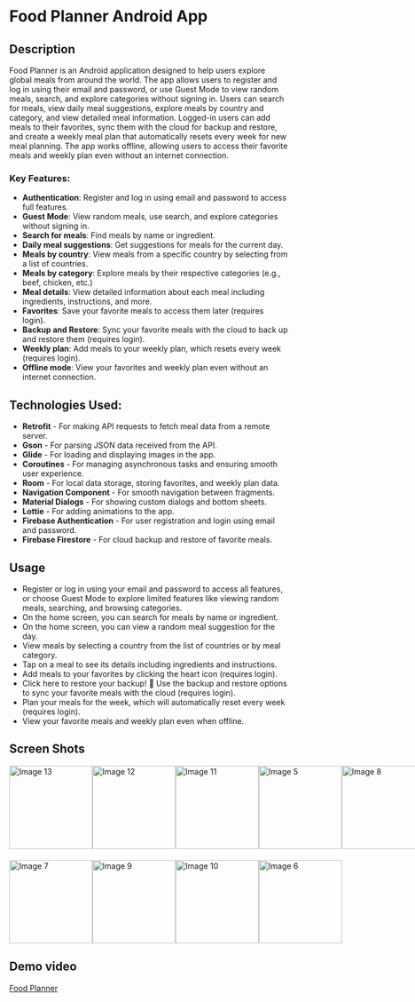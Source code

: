 
# Food Planner Android App

## Description

Food Planner is an Android application designed to help users explore global meals from around the world. The app allows users to register and log in using their email and password, or use Guest Mode to view random meals, search, and explore categories without signing in. Users can search for meals, view daily meal suggestions, explore meals by country and category, and view detailed meal information. Logged-in users can add meals to their favorites, sync them with the cloud for backup and restore, and create a weekly meal plan that automatically resets every week for new meal planning. The app works offline, allowing users to access their favorite meals and weekly plan even without an internet connection.

### Key Features:
- **Authentication**: Register and log in using email and password to access full features.
- **Guest Mode**: View random meals, use search, and explore categories without signing in.
- **Search for meals**: Find meals by name or ingredient.
- **Daily meal suggestions**: Get suggestions for meals for the current day.
- **Meals by country**: View meals from a specific country by selecting from a list of countries.
- **Meals by category**: Explore meals by their respective categories (e.g., beef, chicken, etc.)
- **Meal details**: View detailed information about each meal including ingredients, instructions, and more.
- **Favorites**: Save your favorite meals to access them later (requires login).
- **Backup and Restore**: Sync your favorite meals with the cloud to back up and restore them (requires login).
- **Weekly plan**: Add meals to your weekly plan, which resets every week (requires login).
- **Offline mode**: View your favorites and weekly plan even without an internet connection.

## Technologies Used:
- **Retrofit** - For making API requests to fetch meal data from a remote server.
- **Gson** - For parsing JSON data received from the API.
- **Glide** - For loading and displaying images in the app.
- **Coroutines** - For managing asynchronous tasks and ensuring smooth user experience.
- **Room** - For local data storage, storing favorites, and weekly plan data.
- **Navigation Component** - For smooth navigation between fragments.
- **Material Dialogs** - For showing custom dialogs and bottom sheets.
- **Lottie** - For adding animations to the app.
- **Firebase Authentication** - For user registration and login using email and password.
- **Firebase Firestore** - For cloud backup and restore of favorite meals.

## Usage

- Register or log in using your email and password to access all features, or choose Guest Mode to explore limited features like viewing random meals, searching, and browsing categories.
- On the home screen, you can search for meals by name or ingredient.
- On the home screen, you can view a random meal suggestion for the day.
- View meals by selecting a country from the list of countries or by meal category.
- Tap on a meal to see its details including ingredients and instructions.
- Add meals to your favorites by clicking the heart icon (requires login).
- Click here to restore your backup! 🔄 Use the backup and restore options to sync your favorite meals with the cloud (requires login).
- Plan your meals for the week, which will automatically reset every week (requires login).
- View your favorite meals and weekly plan even when offline.

## Screen Shots

<div style="display: flex; justify-content: space-between; margin-bottom: 20px;">
  <img src="https://github.com/user-attachments/assets/3a5aa5f7-a742-428b-88e8-8345a6bc1d10" alt="Image 13" width="150">
  <img src="https://github.com/user-attachments/assets/ed52d65b-0567-47b2-8952-1618c5456b25" alt="Image 12" width="150">
  <img src="https://github.com/user-attachments/assets/428650ee-e590-42f8-be32-60b2b229fa03" alt="Image 11" width="150">
  <img src="https://github.com/user-attachments/assets/647c3011-05c4-4535-af11-e9045d18e023" alt="Image 5" width="150">
  <img src="https://github.com/user-attachments/assets/6b412f79-051a-48ca-a183-d8b2af46845b" alt="Image 8" width="150">
</div>

<div style="display: flex; justify-content: space-between; margin-bottom: 20px;">
  <img src="https://github.com/user-attachments/assets/377d45c9-dd4d-4266-a88f-9c03328b516d" alt="Image 7" width="150">
  <img src="https://github.com/user-attachments/assets/a841018e-a396-4bcd-8275-40239ad8d18d" alt="Image 9" width="150">
  <img src="https://github.com/user-attachments/assets/43af9f59-5670-457f-8bad-da9906a344bf" alt="Image 10" width="150">
  <img src="https://github.com/user-attachments/assets/afde8890-d7d6-4770-a812-9da3b44c63ec" alt="Image 6" width="150">
</div>

## Demo video
[Food Planner](https://www.youtube.com/watch?v=uQdKqRqja3I)
